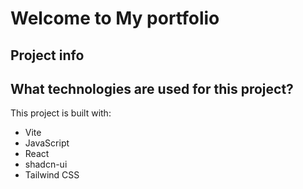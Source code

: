 # Welcome to My portfolio

## Project info
## What technologies are used for this project?

This project is built with:

- Vite
- JavaScript
- React
- shadcn-ui
- Tailwind CSS
